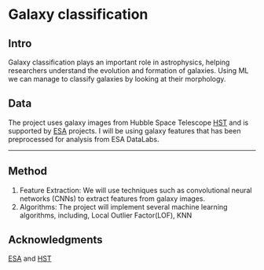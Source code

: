# Galaxy classification



## Intro
Galaxy classification plays an important role in astrophysics, helping researchers understand the evolution and formation of galaxies. Using ML we can manage to classify galaxies by looking at their morphology.

## Data
The project uses galaxy images from Hubble Space Telescope [HST](https://science.nasa.gov/mission/hubble/) and is supported by [ESA](https://www.esa.int/) projects. I will be using galaxy features that has been preprocessed for analysis from ESA DataLabs.

____________________________________________________________________________________________________________________________________________________________________________________________

## Method
1. Feature Extraction:
We will use techniques such as convolutional neural networks (CNNs) to extract features from galaxy images.
2. Algorithms:
The project will implement several machine learning algorithms, including, Local Outlier Factor(LOF), KNN


## Acknowledgments

[ESA](https://www.esa.int/) and
[HST](https://science.nasa.gov/mission/hubble/)
